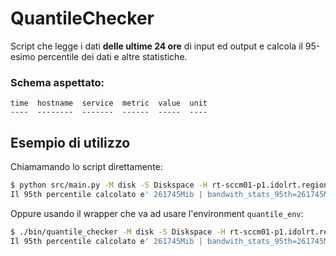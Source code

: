 # QuantileChecker
Script che legge i dati **delle ultime 24 ore** di input ed output e calcola il 95-esimo percentile dei dati e altre statistiche.

### Schema aspettato:
```
time  hostname  service  metric  value  unit
----  --------  -------  ------  -----  ----
```

## Esempio di utilizzo
Chiamamando lo script direttamente:
```bash
$ python src/main.py -M disk -S Diskspace -H rt-sccm01-p1.idolrt.regione.toscana.it -I Win -O Win --max 1000 -p 3
Il 95th percentile calcolato e' 261745Mib | bandwith_stats_95th=261745Mib, bandwith_stats_max=261749Mib, bandwith_stats_in=128200Mib, bandwith_stats_out=128200Mib, bandwith_stats_precision=1%, bandwith_stats_burst=1
```
Oppure usando il wrapper che va ad usare l'environment `quantile_env`:
```bash
$ ./bin/quantile_checker -M disk -S Diskspace -H rt-sccm01-p1.idolrt.regione.toscana.it -I Win -O Win --max 1000 -p 3
Il 95th percentile calcolato e' 261745Mib | bandwith_stats_95th=261745Mib, bandwith_stats_max=261749Mib, bandwith_stats_in=128200Mib, bandwith_stats_out=128200Mib, bandwith_stats_precision=1%, bandwith_stats_burst=1
```
